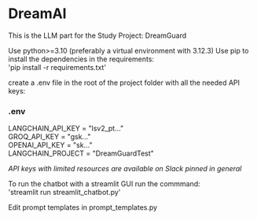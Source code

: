 # DreamAI
This is the LLM part for the Study Project: DreamGuard <br/>

Use python>=3.10 (preferably a virtual environment with 3.12.3) 
Use pip to install the dependencies in the requirements: <br>
'pip install -r requirements.txt' <br/>

create a .env file in the root of the project folder with all the needed API keys: <br/>
### .env
LANGCHAIN_API_KEY = "lsv2_pt..." <br>
GROQ_API_KEY = "gsk..." <br>
OPENAI_API_KEY = "sk..." <br>
LANGCHAIN_PROJECT = "DreamGuardTest" <br/>

*API keys with limited resources are available on Slack pinned in general* <br/>

To run the chatbot with a streamlit GUI run the commmand: <br>
'streamlit run streamlit_chatbot.py' <br/>

Edit prompt templates in prompt_templates.py
